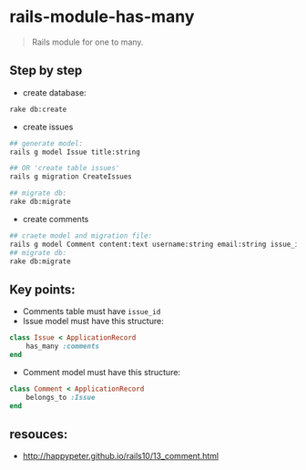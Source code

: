 # rails-module-has-many
> Rails module for one to many.

## Step by step
+ create database:
```bash
rake db:create
```
+ create issues
```bash
## generate model:
rails g model Issue title:string

## OR 'create table issues'
rails g migration CreateIssues

## migrate db:
rake db:migrate
```

+ create comments
```bash
## craete model and migration file:
rails g model Comment content:text username:string email:string issue_id:integer
## migrate db:
rake db:migrate
```

## Key points:
+ Comments table must have `issue_id`
+ Issue model must have this structure:
```ruby
class Issue < ApplicationRecord
    has_many :comments
end
```
+ Comment model must have this structure:
```ruby
class Comment < ApplicationRecord
    belongs_to :Issue
end
```


## resouces:
+ http://happypeter.github.io/rails10/13_comment.html